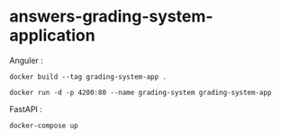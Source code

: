 # answers-grading-system-application

Anguler :
	
	docker build --tag grading-system-app .
	
	docker run -d -p 4200:80 --name grading-system grading-system-app

FastAPI :
	
	docker-compose up
